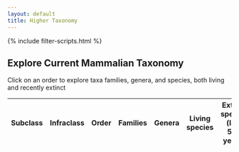 ```yaml
---
layout: default
title: Higher Taxonomy
---
```


{% include filter-scripts.html %}

<script>document.addEventListener("DOMContentLoaded", createOrderTable)</script>

<p>
    <h2>
    Explore Current Mammalian Taxonomy
    </h2>
    Click on an order to explore taxa families, genera, and species, both living and recently extinct
</p>


<table class="table" id="orderTable">    
    <thead>
    <tr>
        <th class="taxa-sticky-header">Subclass</th>
        <th class="taxa-sticky-header">Infraclass</th>
        <th class="taxa-sticky-header">Order</th>
        <th class="taxa-sticky-header">Families</th>
        <th class="taxa-sticky-header">Genera</th>
        <th class="taxa-sticky-header">Living species</th>
        <th class="taxa-sticky-header">Extinct species (last 500 years)</th>
    </tr>
    </thead>
</table>
